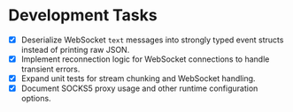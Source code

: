 # Development Tasks

- [x] Deserialize WebSocket `text` messages into strongly typed event structs instead of printing raw JSON.
- [x] Implement reconnection logic for WebSocket connections to handle transient errors.
- [x] Expand unit tests for stream chunking and WebSocket handling.
- [x] Document SOCKS5 proxy usage and other runtime configuration options.
